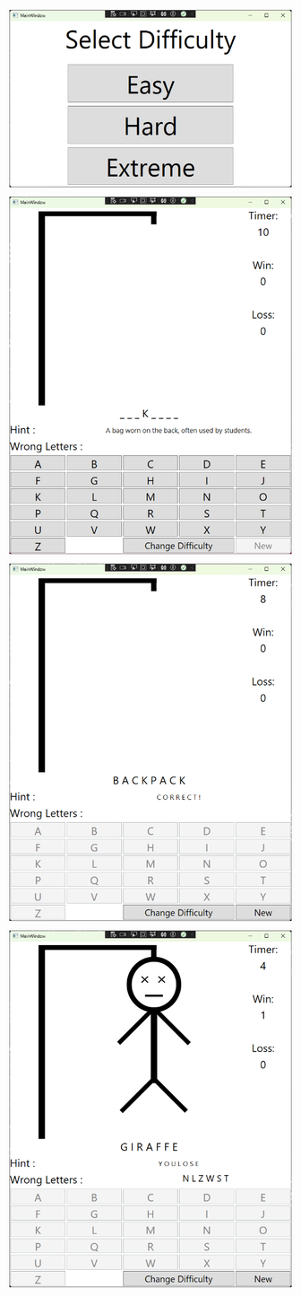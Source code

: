 ![DIFFICULTYSCREEN](/images/difficultyScreen.png)

![THEGAME](/images/theGame1.png)

![THEGAME](/images/theGame2.png)

![LOSE](/images/loseGraphics.png)